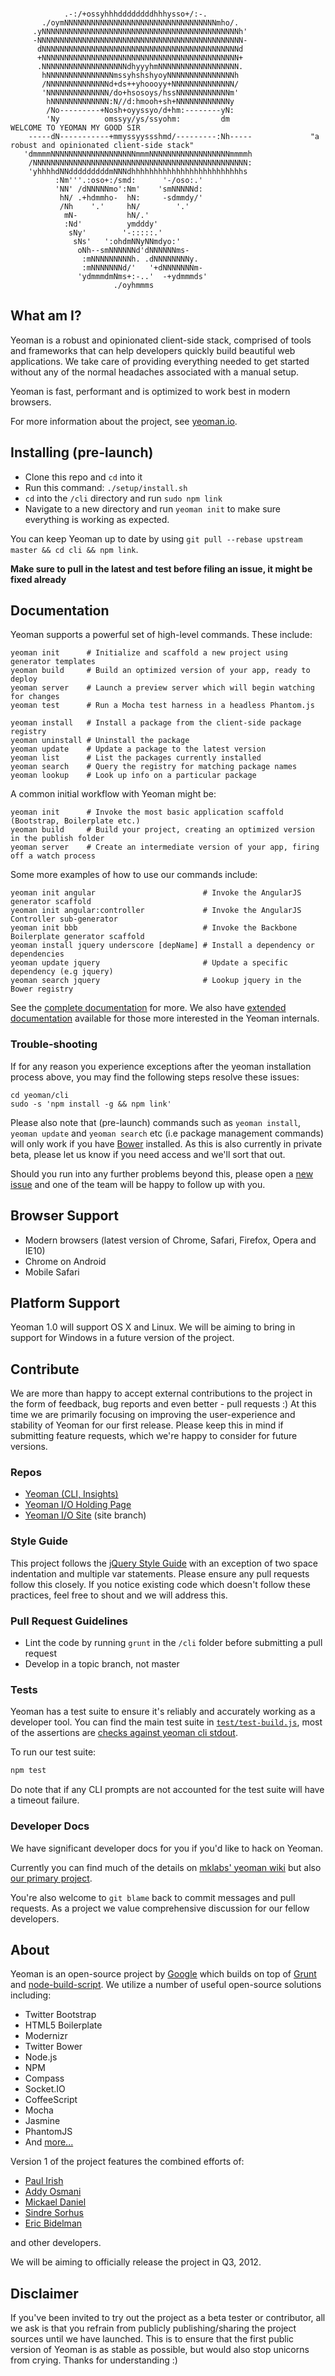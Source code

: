 <pre><code>
            .-:/+ossyhhhddddddddhhhysso+/:-.                
       ./oymNNNNNNNNNNNNNNNNNNNNNNNNNNNNNNNNNNmho/.         
     .yNNNNNNNNNNNNNNNNNNNNNNNNNNNNNNNNNNNNNNNNNNNNh'       
     -NNNNNNNNNNNNNNNNNNNNNNNNNNNNNNNNNNNNNNNNNNNNNN-       
      dNNNNNNNNNNNNNNNNNNNNNNNNNNNNNNNNNNNNNNNNNNNNd        
      +NNNNNNNNNNNNNNNNNNNNNNNNNNNNNNNNNNNNNNNNNNNN+        
      .NNNNNNNNNNNNNNNNNNNdhyyyhmNNNNNNNNNNNNNNNNNN.        
       hNNNNNNNNNNNNNNNmssyhshshyoyNNNNNNNNNNNNNNNh         
       /NNNNNNNNNNNNNNd+ds++yhoooyy+NNNNNNNNNNNNNN/         
       'NNNNNNNNNNNNNN/do+hsosoys/hssNNNNNNNNNNNNm'         
        hNNNNNNNNNNNNN:N//d:hmooh+sh+NNNNNNNNNNNNy          
        /No---------+Nosh+oyyssyo/d+hm:--------yN:          
        'Ny          omssyy/ys/ssyohm:         dm                          WELCOME TO YEOMAN MY GOOD SIR
    -----dN-----------+mmyssyyssshmd/---------:Nh-----             "a robust and opinionated client-side stack"
   'dmmmmNNNNNNNNNNNNNNNNNNNmmmNNNNNNNNNNNNNNNNNNmmmmh      
    /NNNNNNNNNNNNNNNNNNNNNNNNNNNNNNNNNNNNNNNNNNNNNNNN:      
    'yhhhhdNNdddddddddmNNNdhhhhhhhhhhhhhhhhhhhhhhhhhs       
          :Nm'''.:oso+:/smd:      '-/oso:.'                 
          'NN' /dNNNNNmo':Nm'    'smNNNNNd:                 
           hN/ .+hdmmho-  hN:     -sdmmdy/'                 
           /Nh    '.'     hN/        '.'                    
            mN-           hN/.'                             
            :Nd'          ymdddy'                           
             sNy'        '-:::::.'                          
              sNs'   ':ohdmNNyNNmdyo:'                      
               oNh--smNNNNNNd'dNNNNNNms-                    
                :mNNNNNNNNNh. .dNNNNNNNNy.                  
                :mNNNNNNNd/'   '+dNNNNNNNm-                 
               'ydmmmdmNms+:-..'  -+ydmmmds'                
                       ./oyhmmms                            </code></pre>
## What am I?

Yeoman is a robust and opinionated client-side stack, comprised of tools and frameworks that can help developers quickly build beautiful web applications. We take care of providing everything needed to get started without any of the normal headaches associated with a manual setup.

Yeoman is fast, performant and is optimized to work best in modern browsers.

For more information about the project, see [yeoman.io](http://yeoman.io).


## Installing (pre-launch)

* Clone this repo and `cd` into it
* Run this command: `./setup/install.sh`
* `cd` into the `/cli` directory and run `sudo npm link`
* Navigate to a new directory and run `yeoman init` to make sure everything is working as expected.

You can keep Yeoman up to date by using `git pull --rebase upstream master && cd cli && npm link`.

**Make sure to pull in the latest and test before filing an issue, it might be fixed already**


## Documentation

Yeoman supports a powerful set of high-level commands. These include:

```shell
yeoman init      # Initialize and scaffold a new project using generator templates
yeoman build     # Build an optimized version of your app, ready to deploy
yeoman server    # Launch a preview server which will begin watching for changes
yeoman test      # Run a Mocha test harness in a headless Phantom.js

yeoman install   # Install a package from the client-side package registry
yeoman uninstall # Uninstall the package
yeoman update    # Update a package to the latest version
yeoman list      # List the packages currently installed
yeoman search    # Query the registry for matching package names
yeoman lookup    # Look up info on a particular package

```

A common initial workflow with Yeoman might be:

```shell
yeoman init      # Invoke the most basic application scaffold (Bootstrap, Boilerplate etc.)
yeoman build     # Build your project, creating an optimized version in the publish folder
yeoman server    # Create an intermediate version of your app, firing off a watch process

```

Some more examples of how to use our commands include:

```shell
yeoman init angular                        # Invoke the AngularJS generator scaffold
yeoman init angular:controller             # Invoke the AngularJS Controller sub-generator
yeoman init bbb                            # Invoke the Backbone Boilerplate generator scaffold
yeoman install jquery underscore [depName] # Install a dependency or dependencies
yeoman update jquery                       # Update a specific dependency (e.g jquery)
yeoman search jquery                       # Lookup jquery in the Bower registry
```


See the [complete documentation](https://github.com/yeoman/yeoman/tree/master/docs/cli) for more. We also have [extended documentation](https://github.com/mklabs/yeoman/wiki/_pages) available for those more interested in the Yeoman internals.



### Trouble-shooting

If for any reason you experience exceptions after the yeoman installation process above, you may find the
following steps resolve these issues:

```shell
cd yeoman/cli
sudo -s 'npm install -g && npm link'
```

Please also note that (pre-launch) commands such as `yeoman install`, `yeoman update` and `yeoman search` etc (i.e package management commands) will only work if you have [Bower](http://github.com/twitter/bower) installed. As this is also currently in private beta, please let us know if you need access and we'll sort that out.

Should you run into any further problems beyond this, please open a [new issue](https://github.com/yeoman/yeoman/issues/new) and one of the team will be happy to follow up with you.



## Browser Support

* Modern browsers (latest version of Chrome, Safari, Firefox, Opera and IE10)
* Chrome on Android
* Mobile Safari


## Platform Support

Yeoman 1.0 will support OS X and Linux. We will be aiming to bring in support for Windows in a future version of the project.

## Contribute

We are more than happy to accept external contributions to the project in the form of feedback, bug reports and even better - pull requests :) At this time we are primarily focusing on improving the user-experience and stability of Yeoman for our first release. Please keep this in mind if submitting feature requests, which we're happy to consider for future versions.

### Repos

* [Yeoman (CLI, Insights)](http://github.com/yeoman/yeoman)
* [Yeoman I/O Holding Page](http://github.com/yeoman/yeoman.io)
* [Yeoman I/O Site](http://github.com/yeoman/yeoman.io) (site branch)

### Style Guide

This project follows the [jQuery Style Guide](http://docs.jquery.com/JQuery_Core_Style_Guidelines) with an exception of two space indentation and multiple var statements. Please ensure any pull requests follow this closely. If you notice existing code which doesn't follow these practices, feel free to shout and we will address this.

### Pull Request Guidelines

- Lint the code by running `grunt` in the `/cli` folder before submitting a pull request
- Develop in a topic branch, not master

### Tests

Yeoman has a test suite to ensure it's reliably and accurately working as a developer tool. You can find the main test suite in [`test/test-build.js`](https://github.com/yeoman/yeoman/blob/master/cli/test/test-build.js), most of the assertions are [checks against yeoman cli stdout](https://github.com/mklabs/yeoman/wiki/test-build).

To run our test suite:

```sh
npm test
```

Do note that if any CLI prompts are not accounted for the test suite will have a timeout failure.

### Developer Docs

We have significant developer docs for you if you'd like to hack on Yeoman.

Currently you can find much of the details on [mklabs' yeoman wiki](https://github.com/mklabs/yeoman/wiki/_pages) but also [our primary project](https://github.com/yeoman/yeoman/tree/master/docs/cli).

You're also welcome to `git blame` back to commit messages and pull requests. As a project we value comprehensive discussion for our fellow developers.

## About

Yeoman is an open-source project by [Google](http://google.com) which builds on top of [Grunt](https://github.com/cowboy/grunt) and [node-build-script](http://github.com/h5bp/node-build-script). We utilize a number of useful open-source solutions including:

* Twitter Bootstrap
* HTML5 Boilerplate
* Modernizr
* Twitter Bower
* Node.js
* NPM
* Compass
* Socket.IO
* CoffeeScript
* Mocha
* Jasmine
* PhantomJS
* And [more...](https://github.com/yeoman/yeoman/wiki/Dependencies)

Version 1 of the project features the combined efforts of:

* [Paul Irish](http://paulirish.com)
* [Addy Osmani](http://addyosmani.com)
* [Mickael Daniel](http://blog.mklog.fr)
* [Sindre Sorhus](http://sindresorhus.com)
* [Eric Bidelman](http://ericbidelman.com)

and other developers.

We will be aiming to officially release the project in Q3, 2012.

## Disclaimer

If you've been invited to try out the project as a beta tester or contributor, all we ask is that you refrain from publicly publishing/sharing the project sources until we have launched. This is to ensure that the first public version of Yeoman is as stable as possible, but would also stop unicorns from crying. Thanks for understanding :)
